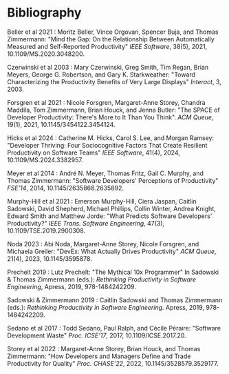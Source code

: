 # Bibliography

<span id="Beller2021">Beller et al 2021</span>
:   Moritz Beller, Vince Orgovan, Spencer Buja, and Thomas Zimmermann:
    "Mind the Gap: On the Relationship Between Automatically Measured and Self-Reported Productivity"
    *IEEE Software*,
    38(5),
    2021,
    10.1109/MS.2020.3048200.

<span id="Czerwinski2003">Czerwinski et al 2003</span>
:   Mary Czerwinski, Greg Smith, Tim Regan, Brian Meyers, George G. Robertson, and Gary K. Starkweather:
    "Toward Characterizing the Productivity Benefits of Very Large Displays"
    *Interact*,
    3,
    2003.

<span id="Forsgren2021">Forsgren et al 2021</span>
:   Nicole Forsgren, Margaret-Anne Storey, Chandra Maddila, Tom Zimmermann, Brian Houck, and Jenna Butler:
    "The SPACE of Developer Productivity: There's More to It Than You Think".
    *ACM Queue*,
    19(1),
    2021,
    10.1145/3454122.3454124.

<span id="Hicks2024">Hicks et al 2024</span>
:   Catherine M. Hicks, Carol S. Lee, and Morgan Ramsey:
    "Developer Thriving: Four Sociocognitive Factors That Create Resilient Productivity on Software Teams"
    *IEEE Software*,
    41(4),
    2024,
    10.1109/MS.2024.3382957.

<span id="Meyer2014">Meyer et al 2014</span>
:   André N. Meyer, Thomas Fritz, Gail C. Murphy, and Thomas Zimmermann:
    "Software Developers' Perceptions of Productivity"
    *FSE'14*,
    2014,
    10.1145/2635868.2635892.

<span id="MurphyHill2021">Murphy-Hill et al 2021</span>
:   Emerson Murphy-Hill, Ciera Jaspan, Caitlin Sadowski, David Shepherd, Michael Phillips, Collin Winter, Andrea Knight, Edward Smith and Matthew Jorde:
    "What Predicts Software Developers' Productivity?"
    *IEEE Trans. Software Engineering*,
    47(3),
    10.1109/TSE.2019.2900308.

<span id="Noda2023">Noda 2023</span>
:   Abi Noda, Margaret-Anne Storey, Nicole Forsgren, and Michaela Greiler:
    "DevEx: What Actually Drives Productivity"
    *ACM Queue*,
    21(4),
    2023,
    10.1145/3595878.

<span id="Prechelt2019">Prechelt 2019</span>
:   Lutz Prechelt:
    "The Mythical 10x Programmer"
    In Sadowski & Thomas Zimmermann (eds.):
    *Rethinking Productivity in Software Engineering*,
    Apress,
    2019,
    978-1484242209.

<span id="Sadowski2019">Sadowski & Zimmermann 2019</span>
:   Caitlin Sadowski and Thomas Zimmermann (eds.):
    *Rethinking Productivity in Software Engineering.*
    Apress,
    2019,
    978-1484242209.

<span id="Sedano2017">Sedano et al 2017</span>
:   Todd Sedano, Paul Ralph, and Cécile Péraire:
    "Software Development Waste"
    *Proc. ICSE'17*,
    2017,
    10.1109/ICSE.2017.20.

<span id="Storey2022">Storey et al 2022</span>
:   Margaret-Anne Storey, Brian Houck, and Thomas Zimmermann:
    "How Developers and Managers Define and Trade Productivity for Quality"
    *Proc. CHASE'22*,
    2022,
    10.1145/3528579.3529177.

